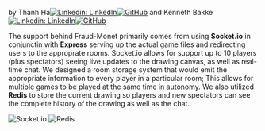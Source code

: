by Thanh Ha[![Linkedin: LinkedIn](https://img.shields.io/badge/linkedin-%230077B5.svg?style=for-the-badge&logo=linkedin&logoColor=white&link=https://www.linkedin.com/in/kevinzhugao/)](https://github.com/thha3203)[![GitHub](https://img.shields.io/badge/github-%23121011.svg?style=for-the-badge&logo=github&logoColor=white&link=https://github.com/kevinzhugao)](https://www.linkedin.com/in/thanh-ha-c/)
and
Kenneth Bakke[![Linkedin: LinkedIn](https://img.shields.io/badge/linkedin-%230077B5.svg?style=for-the-badge&logo=linkedin&logoColor=white&link=https://www.linkedin.com/in/kevinzhugao/)](https://www.linkedin.com/in/kenneth-bakke/)[![GitHub](https://img.shields.io/badge/github-%23121011.svg?style=for-the-badge&logo=github&logoColor=white&link=https://github.com/kevinzhugao)](https://github.com/kenneth-bakke)

The support behind Fraud-Monet primarily comes from using **Socket.io** in conjunctin with **Express** serving up the actual game files and redirecting users to the approprate rooms. Socket.io allows for support up to 10 players (plus spectators) seeing live updates to the drawing canvas, as well as real-time chat. We designed a room storage system that would emit the appropriate information to every player in a particular room; This allows for multiple games to be played at the same time in autonomy. We also utilized **Redis** to store the current drawing so players and new spectators can see the complete history of the drawing as well as the chat.

![Socket.io](https://img.shields.io/badge/Socket.io-black?style=for-the-badge&logo=socket.io&badgeColor=010101)
![Redis](https://img.shields.io/badge/redis-%23DD0031.svg?style=for-the-badge&logo=redis&logoColor=white)
